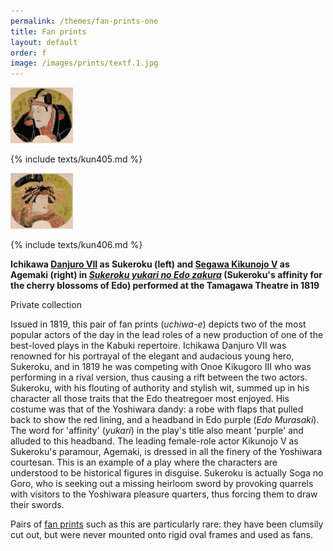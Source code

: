 ```yaml
---
permalink: /themes/fan-prints-one
title: Fan prints
layout: default
order: f
image: /images/prints/textf.1.jpg
---
```

![fan print](/images/prints/textf.1.jpg)

{% include texts/kun405.md %}

![fan print](/images/prints/textf.2.jpg)

{% include texts/kun406.md %}

**Ichikawa [Danjuro VII](/exhibition/group-8-part-1) as Sukeroku (left) and [Segawa Kikunojo V](/exhibition/group-7) as Agemaki (right) in _[Sukeroku yukari no Edo zakura](Group5.htm)_ (Sukeroku's affinity for the cherry blossoms of Edo) performed at the Tamagawa Theatre in 1819**  

Private collection

Issued in 1819, this pair of fan prints (_uchiwa-e_) depicts two of the most popular actors of the day in the lead roles of a new production of one of the best-loved plays in the Kabuki repertoire. Ichikawa Danjuro VII was renowned for his portrayal of the elegant and audacious young hero, Sukeroku, and in 1819 he was competing with Onoe Kikugoro III who was performing in a rival version, thus causing a rift between the two actors. Sukeroku, with his flouting of authority and stylish wit, summed up in his character all those traits that the Edo theatregoer most enjoyed. His costume was that of the Yoshiwara dandy: a robe with flaps that pulled back to show the red lining, and a headband in Edo purple (_Edo Murasaki_). The word for 'affinity' (_yukari_) in the play's title also meant 'purple' and alluded to this headband. The leading female-role actor Kikunojo V as Sukeroku's paramour, Agemaki, is dressed in all the finery of the Yoshiwara courtesan. This is an example of a play where the characters are understood to be historical figures in disguise. Sukeroku is actually Soga no Goro, who is seeking out a missing heirloom sword by provoking quarrels with visitors to the Yoshiwara pleasure quarters, thus forcing them to draw their swords.

Pairs of [fan prints](/contxt/textF2) such as this are particularly rare: they have been clumsily cut out, but were never mounted onto rigid oval frames and used as fans.  
